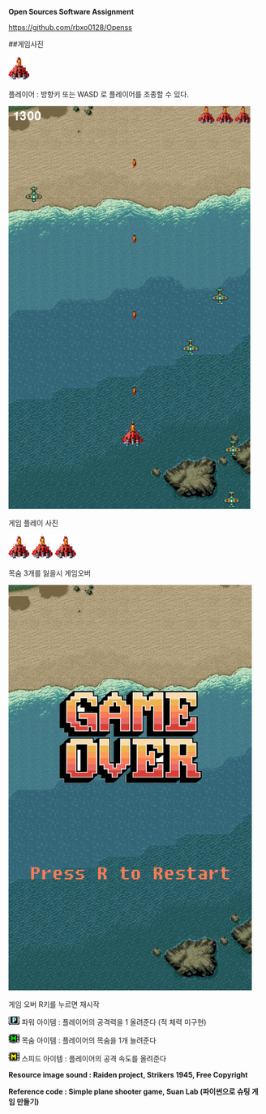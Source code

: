 
**Open Sources Software Assignment**

https://github.com/rbxo0128/Openss


##게임사진


![player](./resources/image/plane1.png)


플레이어 : 방향키 또는 WASD 로 플레이어를 조종할 수 있다.


![playing](./resources/image/main.png)


게임 플레이 사진


![lufe](./resources/image/life.png)


목숨 3개를 잃을시 게임오버


![gameover](./resources/image/gameover.png)


게임 오버 R키를 누르면 재시작

![pitem](./resources/image/power_item.png) 파워 아이템 : 플레이어의 공격력을 1 올려준다 (적 체력 미구현)


![litem](./resources/image/life_item.png) 목숨 아이템 : 플레이어의 목숨을 1개 늘려준다


![sitem](./resources/image/speed_item.png) 스피드 아이템 : 플레이어의 공격 속도를 올려준다




**Resource image sound : Raiden project, Strikers 1945, Free Copyright**


**Reference code : Simple plane shooter game, Suan Lab (파이썬으로 슈팅 게임 만들기)**

